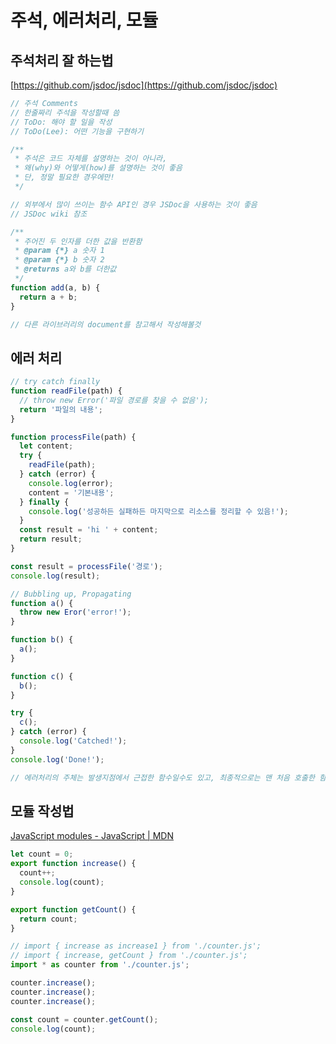 # 주석, 에러처리, 모듈

## 주석처리 잘 하는법

[https://github.com/jsdoc/jsdoc](https://github.com/jsdoc/jsdoc)

```jsx
// 주석 Comments
// 한줄짜리 주석을 작성할때 씀
// ToDo: 해야 할 일을 작성
// ToDo(Lee): 어떤 기능을 구현하기

/**
 * 주석은 코드 자체를 설명하는 것이 아니라,
 * 왜(why)와 어떻게(how)를 설명하는 것이 좋음
 * 단, 정말 필요한 경우에만!
 */

// 외부에서 많이 쓰이는 함수 API인 경우 JSDoc을 사용하는 것이 좋음
// JSDoc wiki 참조

/**
 * 주어진 두 인자를 더한 값을 반환함
 * @param {*} a 숫자 1
 * @param {*} b 숫자 2
 * @returns a와 b를 더한값
 */
function add(a, b) {
  return a + b;
}

// 다른 라이브러리의 document를 참고해서 작성해볼것
```

## 에러 처리

```jsx
// try catch finally
function readFile(path) {
  // throw new Error('파일 경로를 찾을 수 없음');
  return '파일의 내용';
}

function processFile(path) {
  let content;
  try {
    readFile(path);
  } catch (error) {
    console.log(error);
    content = '기본내용';
  } finally {
    console.log('성공하든 실패하든 마지막으로 리소스를 정리할 수 있음!');
  }
  const result = 'hi ' + content;
  return result;
}

const result = processFile('경로');
console.log(result);
```

```jsx
// Bubbling up, Propagating
function a() {
  throw new Eror('error!');
}

function b() {
  a();
}

function c() {
  b();
}

try {
  c();
} catch (error) {
  console.log('Catched!');
}
console.log('Done!');

// 에러처리의 주체는 발생지점에서 근접한 함수일수도 있고, 최종적으로는 맨 처음 호출한 함수일 수도 있음
```

## 모듈 작성법

[JavaScript modules - JavaScript | MDN](https://developer.mozilla.org/en-US/docs/Web/JavaScript/Guide/Modules)

```jsx
let count = 0;
export function increase() {
  count++;
  console.log(count);
}

export function getCount() {
  return count;
}
```

```jsx
// import { increase as increase1 } from './counter.js';
// import { increase, getCount } from './counter.js';
import * as counter from './counter.js';

counter.increase();
counter.increase();
counter.increase();

const count = counter.getCount();
console.log(count);
```
